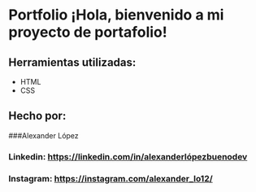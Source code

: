# Portfolio ¡Hola, bienvenido a mi proyecto de portafolio!

## Herramientas utilizadas:

* HTML
* CSS
  
## Hecho por:

###Alexander López

### Linkedin: https://linkedin.com/in/alexanderlópezbuenodev
### Instagram: https://instagram.com/alexander_lo12/
